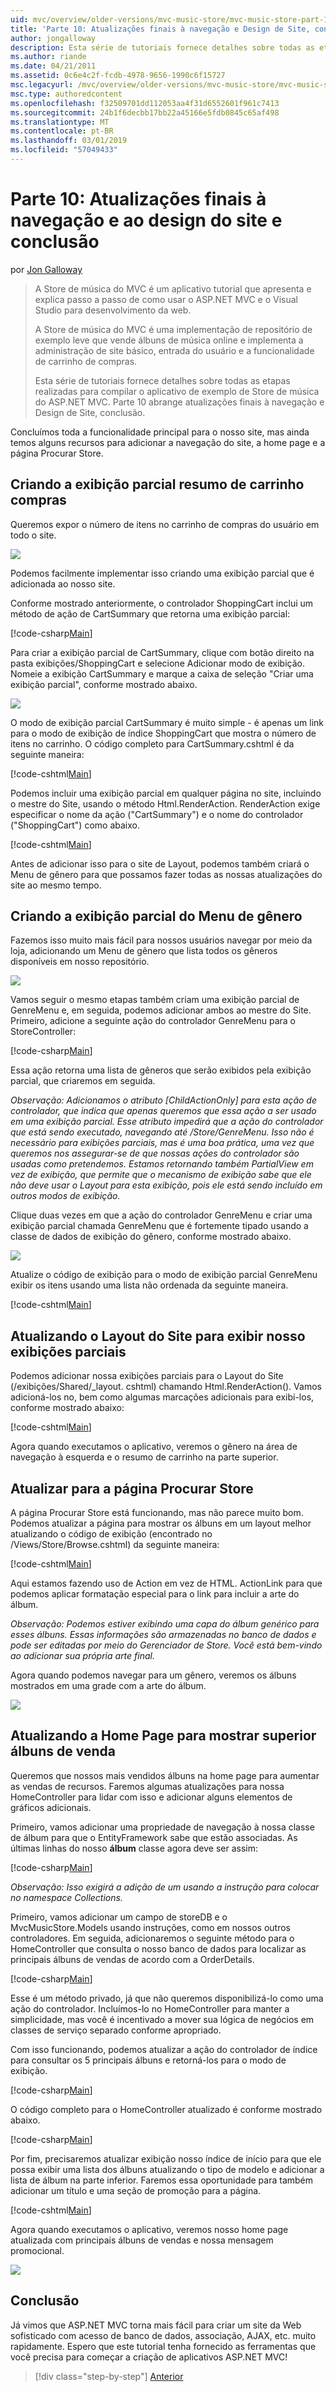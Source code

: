 ```yaml
---
uid: mvc/overview/older-versions/mvc-music-store/mvc-music-store-part-10
title: 'Parte 10: Atualizações finais à navegação e Design de Site, conclusão | Microsoft Docs'
author: jongalloway
description: Esta série de tutoriais fornece detalhes sobre todas as etapas realizadas para compilar o aplicativo de exemplo de Store de música do ASP.NET MVC. Parte 10 aborda atualizações finais à navegação e S....
ms.author: riande
ms.date: 04/21/2011
ms.assetid: 0c6e4c2f-fcdb-4978-9656-1990c6f15727
msc.legacyurl: /mvc/overview/older-versions/mvc-music-store/mvc-music-store-part-10
msc.type: authoredcontent
ms.openlocfilehash: f32509701dd112053aa4f31d6552601f961c7413
ms.sourcegitcommit: 24b1f6decbb17bb22a45166e5fdb0845c65af498
ms.translationtype: MT
ms.contentlocale: pt-BR
ms.lasthandoff: 03/01/2019
ms.locfileid: "57049433"
---
```

<a name="part-10-final-updates-to-navigation-and-site-design-conclusion"></a>Parte 10: Atualizações finais à navegação e ao design do site e conclusão
====================
por [Jon Galloway](https://github.com/jongalloway)

> A Store de música do MVC é um aplicativo tutorial que apresenta e explica passo a passo de como usar o ASP.NET MVC e o Visual Studio para desenvolvimento da web.  
>   
> A Store de música do MVC é uma implementação de repositório de exemplo leve que vende álbuns de música online e implementa a administração de site básico, entrada do usuário e a funcionalidade de carrinho de compras.  
>   
> Esta série de tutoriais fornece detalhes sobre todas as etapas realizadas para compilar o aplicativo de exemplo de Store de música do ASP.NET MVC. Parte 10 abrange atualizações finais à navegação e Design de Site, conclusão.


Concluímos toda a funcionalidade principal para o nosso site, mas ainda temos alguns recursos para adicionar a navegação do site, a home page e a página Procurar Store.

## <a name="creating-the-shopping-cart-summary-partial-view"></a>Criando a exibição parcial resumo de carrinho compras

Queremos expor o número de itens no carrinho de compras do usuário em todo o site.

![](mvc-music-store-part-10/_static/image1.png)

Podemos facilmente implementar isso criando uma exibição parcial que é adicionada ao nosso site.

Conforme mostrado anteriormente, o controlador ShoppingCart inclui um método de ação de CartSummary que retorna uma exibição parcial:

[!code-csharp[Main](mvc-music-store-part-10/samples/sample1.cs)]

Para criar a exibição parcial de CartSummary, clique com botão direito na pasta exibições/ShoppingCart e selecione Adicionar modo de exibição. Nomeie a exibição CartSummary e marque a caixa de seleção "Criar uma exibição parcial", conforme mostrado abaixo.

![](mvc-music-store-part-10/_static/image2.png)

O modo de exibição parcial CartSummary é muito simple - é apenas um link para o modo de exibição de índice ShoppingCart que mostra o número de itens no carrinho. O código completo para CartSummary.cshtml é da seguinte maneira:

[!code-cshtml[Main](mvc-music-store-part-10/samples/sample2.cshtml)]

Podemos incluir uma exibição parcial em qualquer página no site, incluindo o mestre do Site, usando o método Html.RenderAction. RenderAction exige especificar o nome da ação ("CartSummary") e o nome do controlador ("ShoppingCart") como abaixo.

[!code-cshtml[Main](mvc-music-store-part-10/samples/sample3.cshtml)]

Antes de adicionar isso para o site de Layout, podemos também criará o Menu de gênero para que possamos fazer todas as nossas atualizações do site ao mesmo tempo.

## <a name="creating-the-genre-menu-partial-view"></a>Criando a exibição parcial do Menu de gênero

Fazemos isso muito mais fácil para nossos usuários navegar por meio da loja, adicionando um Menu de gênero que lista todos os gêneros disponíveis em nosso repositório.

![](mvc-music-store-part-10/_static/image3.png)

Vamos seguir o mesmo etapas também criam uma exibição parcial de GenreMenu e, em seguida, podemos adicionar ambos ao mestre do Site. Primeiro, adicione a seguinte ação do controlador GenreMenu para o StoreController:

[!code-csharp[Main](mvc-music-store-part-10/samples/sample4.cs)]

Essa ação retorna uma lista de gêneros que serão exibidos pela exibição parcial, que criaremos em seguida.

*Observação: Adicionamos o atributo [ChildActionOnly] para esta ação de controlador, que indica que apenas queremos que essa ação a ser usado em uma exibição parcial. Esse atributo impedirá que a ação do controlador que está sendo executado, navegando até /Store/GenreMenu. Isso não é necessário para exibições parciais, mas é uma boa prática, uma vez que queremos nos assegurar-se de que nossas ações do controlador são usadas como pretendemos. Estamos retornando também PartialView em vez de exibição, que permite que o mecanismo de exibição sabe que ele não deve usar o Layout para esta exibição, pois ele está sendo incluído em outros modos de exibição.*

Clique duas vezes em que a ação do controlador GenreMenu e criar uma exibição parcial chamada GenreMenu que é fortemente tipado usando a classe de dados de exibição do gênero, conforme mostrado abaixo.

![](mvc-music-store-part-10/_static/image4.png)

Atualize o código de exibição para o modo de exibição parcial GenreMenu exibir os itens usando uma lista não ordenada da seguinte maneira.

[!code-cshtml[Main](mvc-music-store-part-10/samples/sample5.cshtml)]

## <a name="updating-site-layout-to-display-our-partial-views"></a>Atualizando o Layout do Site para exibir nosso exibições parciais

Podemos adicionar nossa exibições parciais para o Layout do Site (/exibições/Shared/\_layout. cshtml) chamando Html.RenderAction(). Vamos adicioná-los no, bem como algumas marcações adicionais para exibi-los, conforme mostrado abaixo:

[!code-cshtml[Main](mvc-music-store-part-10/samples/sample6.cshtml)]

Agora quando executamos o aplicativo, veremos o gênero na área de navegação à esquerda e o resumo de carrinho na parte superior.

## <a name="update-to-the-store-browse-page"></a>Atualizar para a página Procurar Store

A página Procurar Store está funcionando, mas não parece muito bom. Podemos atualizar a página para mostrar os álbuns em um layout melhor atualizando o código de exibição (encontrado no /Views/Store/Browse.cshtml) da seguinte maneira:

[!code-cshtml[Main](mvc-music-store-part-10/samples/sample7.cshtml)]

Aqui estamos fazendo uso de Action em vez de HTML. ActionLink para que podemos aplicar formatação especial para o link para incluir a arte do álbum.

*Observação: Podemos estiver exibindo uma capa do álbum genérico para esses álbuns. Essas informações são armazenadas no banco de dados e pode ser editadas por meio do Gerenciador de Store. Você está bem-vindo ao adicionar sua própria arte final.*

Agora quando podemos navegar para um gênero, veremos os álbuns mostrados em uma grade com a arte do álbum.

![](mvc-music-store-part-10/_static/image5.png)

## <a name="updating-the-home-page-to-show-top-selling-albums"></a>Atualizando a Home Page para mostrar superior álbuns de venda

Queremos que nossos mais vendidos álbuns na home page para aumentar as vendas de recursos. Faremos algumas atualizações para nossa HomeController para lidar com isso e adicionar alguns elementos de gráficos adicionais.

Primeiro, vamos adicionar uma propriedade de navegação à nossa classe de álbum para que o EntityFramework sabe que estão associadas. As últimas linhas do nosso **álbum** classe agora deve ser assim:

[!code-csharp[Main](mvc-music-store-part-10/samples/sample8.cs)]

*Observação: Isso exigirá a adição de um usando a instrução para colocar no namespace Collections.*

Primeiro, vamos adicionar um campo de storeDB e o MvcMusicStore.Models usando instruções, como em nossos outros controladores. Em seguida, adicionaremos o seguinte método para o HomeController que consulta o nosso banco de dados para localizar as principais álbuns de vendas de acordo com a OrderDetails.

[!code-csharp[Main](mvc-music-store-part-10/samples/sample9.cs)]

Esse é um método privado, já que não queremos disponibilizá-lo como uma ação do controlador. Incluímos-lo no HomeController para manter a simplicidade, mas você é incentivado a mover sua lógica de negócios em classes de serviço separado conforme apropriado.

Com isso funcionando, podemos atualizar a ação do controlador de índice para consultar os 5 principais álbuns e retorná-los para o modo de exibição.

[!code-csharp[Main](mvc-music-store-part-10/samples/sample10.cs)]

O código completo para o HomeController atualizado é conforme mostrado abaixo.

[!code-csharp[Main](mvc-music-store-part-10/samples/sample11.cs)]

Por fim, precisaremos atualizar exibição nosso índice de início para que ele possa exibir uma lista dos álbuns atualizando o tipo de modelo e adicionar a lista de álbum na parte inferior. Faremos essa oportunidade para também adicionar um título e uma seção de promoção para a página.

[!code-cshtml[Main](mvc-music-store-part-10/samples/sample12.cshtml)]

Agora quando executamos o aplicativo, veremos nosso home page atualizada com principais álbuns de vendas e nossa mensagem promocional.

![](mvc-music-store-part-10/_static/image1.jpg)

## <a name="conclusion"></a>Conclusão

Já vimos que ASP.NET MVC torna mais fácil para criar um site da Web sofisticado com acesso de banco de dados, associação, AJAX, etc. muito rapidamente. Espero que este tutorial tenha fornecido as ferramentas que você precisa para começar a criação de aplicativos ASP.NET MVC!


> [!div class="step-by-step"]
> [Anterior](mvc-music-store-part-9.md)
